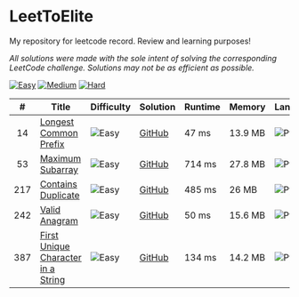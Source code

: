# LeetToElite

My repository for leetcode record. Review and learning purposes!

_All solutions were made with the sole intent of solving the corresponding LeetCode challenge. Solutions may not be as efficient as possible._

[![Easy](https://img.shields.io/badge/Easy-4-5cb85c.svg?style=flat)](https://github.com/tchLin/LeetToElite/tree/main/solutions/Easy)
[![Medium](https://img.shields.io/badge/Medium-0-f0ad4e.svg?style=flat)](https://github.com/tchLin/LeetToElite/tree/main/solutions/Medium)
[![Hard](https://img.shields.io/badge/Hard-0-d9534f.svg?style=flat)](https://github.com/tchLin/LeetToElite/tree/main/solutions/Hard)



| #    | Title                                                                                                                           | Difficulty                                                           | Solution                                                                                    | Runtime | Memory | Language                                                                      |
| :----: | ------------------------------------------------------------------------------------------------------------------------------- | -------------------------------------------------------------------- | ------------------------------------------------------------------------------------------- | ------- | ------ | ----------------------------------------------------------------------------- |
| 14    | [Longest Common Prefix](https://leetcode.com/problems/longest-common-prefix/)                                                                               | ![Easy](https://img.shields.io/badge/Easy-5cb85c.svg?style=flat)     | [GitHub](https://github.com/tchLin/LeetToElite/blob/main/solutions/Easy/longest_common_prefix.py)                                             | 47 ms  | 13.9 MB | ![Python](https://img.shields.io/badge/Python-%20-brightgreen)          |
| 53    | [Maximum Subarray](https://leetcode.com/problems/maximum-subarray/)                                                                                | ![Easy](https://img.shields.io/badge/Easy-5cb85c.svg?style=flat)     | [GitHub](https://github.com/tchLin/LeetToElite/blob/main/solutions/Easy/max_subarray.py)                                              | 714 ms  | 27.8 MB | ![Python](https://img.shields.io/badge/Python-%20-brightgreen)          |
| 217    | [Contains Duplicate](https://leetcode.com/problems/contains-duplicate/)                                                                               | ![Easy](https://img.shields.io/badge/Easy-5cb85c.svg?style=flat)     | [GitHub](https://github.com/tchLin/LeetToElite/blob/main/solutions/Easy/contains_duplicate.py)                                             | 485 ms  | 26 MB | ![Python](https://img.shields.io/badge/Python-%20-brightgreen)          |
| 242    | [Valid Anagram](https://leetcode.com/problems/valid-anagram/)                                                                               | ![Easy](https://img.shields.io/badge/Easy-5cb85c.svg?style=flat)     | [GitHub](https://github.com/tchLin/LeetToElite/blob/main/solutions/Easy/valid_anagram.py)                                             | 50 ms  | 15.6 MB | ![Python](https://img.shields.io/badge/Python-%20-brightgreen)          |
| 387    | [First Unique Character in a String](https://leetcode.com/problems/first-unique-character-in-a-string/)                                                                               | ![Easy](https://img.shields.io/badge/Easy-5cb85c.svg?style=flat)     | [GitHub](https://github.com/tchLin/LeetToElite/blob/main/solutions/Easy/first_unique_character_in_a_string.py)                                             | 134 ms  | 14.2 MB | ![Python](https://img.shields.io/badge/Python-%20-brightgreen)          |
